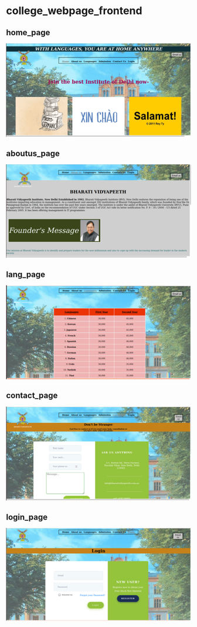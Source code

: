 # college_webpage_frontend

## home_page
<img src="https://github.com/somya2000-ship-it/college_webpage_frontend/blob/main/Screenshot%20from%202021-11-17%2019-23-39.png?raw=true"/>

## aboutus_page
<img src="https://github.com/somya2000-ship-it/college_webpage_frontend/blob/main/2%20about%20us.png?raw=true"/>

## lang_page
<img src="https://github.com/somya2000-ship-it/college_webpage_frontend/blob/main/3%20lang%20page.png?raw=true"/>

## contact_page
<img src="https://github.com/somya2000-ship-it/college_webpage_frontend/blob/main/4%20contact%20page.png?raw=true"/>

## login_page
<img src="https://github.com/somya2000-ship-it/college_webpage_frontend/blob/main/5%20login%20page.png?raw=true"/>
